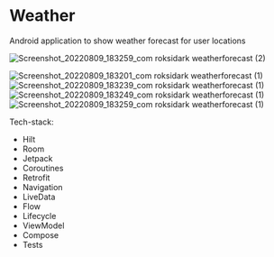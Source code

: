 # Weather
Android application to show weather forecast for user locations

![Screenshot_20220809_183259_com roksidark weatherforecast (2)](https://user-images.githubusercontent.com/90980503/183705568-eed46e55-77ca-4813-accc-fe526d2aa9bf.png)


![Screenshot_20220809_183201_com roksidark weatherforecast (1)](https://user-images.githubusercontent.com/90980503/183704523-269fdc68-4d13-46cb-9edc-656ec0fac6ac.png)
![Screenshot_20220809_183239_com roksidark weatherforecast (1)](https://user-images.githubusercontent.com/90980503/183705026-5d8c80bd-512a-430c-a1f3-ae9d44cb4054.png)
![Screenshot_20220809_183249_com roksidark weatherforecast (1)](https://user-images.githubusercontent.com/90980503/183705098-c9dc0358-5606-41b0-bf5a-72e0afc37210.png)
![Screenshot_20220809_183259_com roksidark weatherforecast (1)](https://user-images.githubusercontent.com/90980503/183705155-f58af837-a5b5-46d4-949d-dd0b3fb8c123.png)

Tech-stack:

- Hilt
- Room
- Jetpack
- Coroutines
- Retrofit
- Navigation 
- LiveData 
- Flow
- Lifecycle 
- ViewModel
- Compose
- Tests
